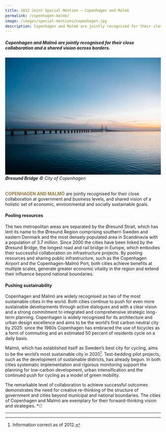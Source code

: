 ```yaml
---
title: 2012 Joint Special Mention — Copenhagen and Malmö
permalink: /copenhagen-malmo/
image: /images/special-mentions/copenhagen.jpg
description: Copenhagen and Malmö are jointly recognised for their close collaboration and a shared vision across borders.
---
```


##### Copenhagen and Malmö are jointly recognised for their close collaboration and a shared vision across borders.

###### ![Øresund bridge](/images/special-mentions/copenhagen.jpg)**Øresund Bridge** © City of Copenhagen

<b><font color="#967942">COPENHAGEN AND MALMÖ</font></b> are jointly recognised for their close collaboration at government and business levels, and shared vision of a holistic set of economic, environmental and socially sustainable goals.

#### **Pooling resources**

The two metropolitan areas are separated by the Øresund Strait, which has lent its name to the Øresund Region comprising southern Sweden and eastern Denmark and the most densely populated area in Scandinavia with a population of 3.7 million. Since 2000 the cities have been linked by the Øresund Bridge, the longest road and rail bridge in Europe, which embodies their successful collaboration on infrastructure projects. By pooling resources and sharing public infrastructure, such as the Copenhagen Airport and the Copenhagen-Malmö Port, both cities achieve benefits at multiple scales, generate greater economic vitality in the region and extend their influence beyond national boundaries.

#### **Pushing sustainability**

Copenhagen and Malmö are widely recognised as two of the most sustainable cities in the world. Both cities continue to push for even more sustainable developments through active dialogues and with a clear vision and a strong commitment to integrated and comprehensive strategic long-term planning. Copenhagen is widely recognised for its architecture and urban design excellence and aims to be the world’s first carbon neutral city by 2025: since the 1980s Copenhagen has embraced the use of bicycles as a form of commuting and an estimated 50 percent of residents cycle on a daily basis. 

Malmö, which has established itself as Sweden’s best city for cycling, aims to be the world’s most sustainable city in 2020[^1]. Test-bedding pilot projects, such as the development of sustainable districts, has already begun. In both cities systematic implementation and rigorous monitoring support the planning for low-carbon development, urban intensification and the continued push for cycling as a model of green mobility.

The remarkable level of collaboration to achieve successful outcomes demonstrates the need for creative re-thinking of the structure of government and cities beyond municipal and national boundaries. The cities of Copenhagen and Malmö are exemplary for their forward-thinking vision and strategies. **<font color="#967942">O</font>*

---

[^1]: Information correct as of 2012.
